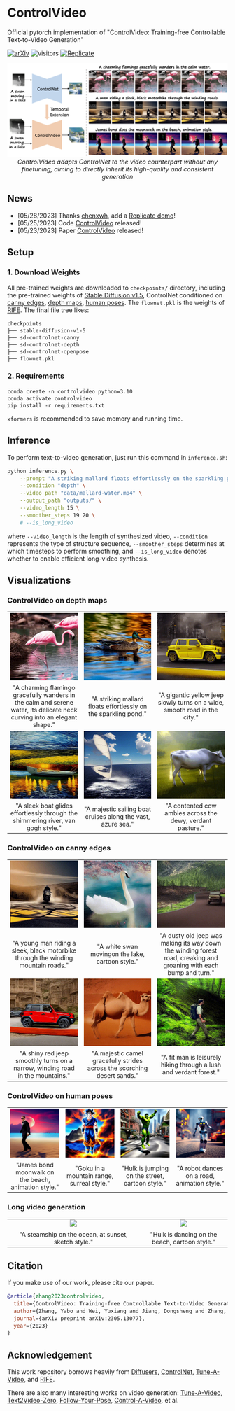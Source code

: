 # ControlVideo

Official pytorch implementation of "ControlVideo: Training-free Controllable Text-to-Video Generation"

[![arXiv](https://img.shields.io/badge/arXiv-2305.13077-b31b1b.svg)](https://arxiv.org/abs/2305.13077)
![visitors](https://visitor-badge.laobi.icu/badge?page_id=YBYBZhang/ControlVideo)
[![Replicate](https://replicate.com/cjwbw/controlvideo/badge)](https://replicate.com/cjwbw/controlvideo) 

<p align="center">
<img src="assets/overview.png" width="1080px"/> 
<br>
<em>ControlVideo adapts ControlNet to the video counterpart without any finetuning, aiming to directly inherit its high-quality and consistent generation </em>
</p>

## News

* [05/28/2023] Thanks [chenxwh](https://github.com/chenxwh), add a [Replicate demo](https://replicate.com/cjwbw/controlvideo)!
* [05/25/2023] Code [ControlVideo](https://github.com/YBYBZhang/ControlVideo/) released!
* [05/23/2023] Paper [ControlVideo](https://arxiv.org/abs/2305.13077) released!

## Setup

### 1. Download Weights
All pre-trained weights are downloaded to `checkpoints/` directory, including the pre-trained weights of [Stable Diffusion v1.5](https://huggingface.co/runwayml/stable-diffusion-v1-5), ControlNet conditioned on [canny edges](https://huggingface.co/lllyasviel/sd-controlnet-canny), [depth maps](https://huggingface.co/lllyasviel/sd-controlnet-depth), [human poses](https://huggingface.co/lllyasviel/sd-controlnet-openpose). 
The `flownet.pkl` is the weights of [RIFE](https://github.com/megvii-research/ECCV2022-RIFE).
The final file tree likes:

```none
checkpoints
├── stable-diffusion-v1-5
├── sd-controlnet-canny
├── sd-controlnet-depth
├── sd-controlnet-openpose
├── flownet.pkl
```
### 2. Requirements

```shell
conda create -n controlvideo python=3.10
conda activate controlvideo
pip install -r requirements.txt
```
`xformers` is recommended to save memory and running time.

## Inference

To perform text-to-video generation, just run this command in `inference.sh`:
```bash
python inference.py \
    --prompt "A striking mallard floats effortlessly on the sparkling pond." \
    --condition "depth" \
    --video_path "data/mallard-water.mp4" \
    --output_path "outputs/" \
    --video_length 15 \
    --smoother_steps 19 20 \
    # --is_long_video
```
where `--video_length` is the length of synthesized video, `--condition` represents the type of structure sequence,
`--smoother_steps` determines at which timesteps to perform smoothing, and `--is_long_video` denotes whether to enable efficient long-video synthesis.

## Visualizations

### ControlVideo on depth maps

<table class="center">
<tr>
  <td width=30% align="center"><img src="assets/depth/A_charming_flamingo_gracefully_wanders_in_the_calm_and_serene_water,_its_delicate_neck_curving_into_an_elegant_shape..gif" raw=true></td>
	<td width=30% align="center"><img src="assets/depth/A_striking_mallard_floats_effortlessly_on_the_sparkling_pond..gif" raw=true></td>
  <td width=30% align="center"><img src="assets/depth/A_gigantic_yellow_jeep_slowly_turns_on_a_wide,_smooth_road_in_the_city..gif" raw=true></td>
</tr>
<tr>
  <td width=30% align="center">"A charming flamingo gracefully wanders in the calm and serene water, its delicate neck curving into an elegant shape."</td>
  <td width=30% align="center">"A striking mallard floats effortlessly on the sparkling pond."</td>
  <td width=30% align="center">"A gigantic yellow jeep slowly turns on a wide, smooth road in the city."</td>
</tr>
 <tr>
	<td width=30% align="center"><img src="assets/depth/A_sleek_boat_glides_effortlessly_through_the_shimmering_river,_van_gogh_style..gif" raw=true></td>
  <td width=30% align="center"><img src="assets/depth/A_majestic_sailing_boat_cruises_along_the_vast,_azure_sea..gif" raw=true></td>
	<td width=30% align="center"><img src="assets/depth/A_contented_cow_ambles_across_the_dewy,_verdant_pasture..gif" raw=true></td>
</tr>
<tr>
  <td width=30% align="center">"A sleek boat glides effortlessly through the shimmering river, van gogh style."</td>
  <td width=30% align="center">"A majestic sailing boat cruises along the vast, azure sea."</td>
  <td width=30% align="center">"A contented cow ambles across the dewy, verdant pasture."</td>
</tr>
</table>

### ControlVideo on canny edges

<table class="center">
<tr>
  <td width=30% align="center"><img src="assets/canny/A_young_man_riding_a_sleek,_black_motorbike_through_the_winding_mountain_roads..gif" raw=true></td>
  <td width=30% align="center"><img src="assets/canny/A_white_swan_moving_on_the_lake,_cartoon_style..gif" raw=true></td>
	<td width=30% align="center"><img src="assets/canny/A_dusty_old_jeep_was_making_its_way_down_the_winding_forest_road,_creaking_and_groaning_with_each_bump_and_turn..gif" raw=true></td>
</tr>
<tr>
  <td width=30% align="center">"A young man riding a sleek, black motorbike through the winding mountain roads."</td>
  <td width=30% align="center">"A white swan movingon the lake, cartoon style."</td>
  <td width=30% align="center">"A dusty old jeep was making its way down the winding forest road, creaking and groaning with each bump and turn."</td>
</tr>
 <tr>
  <td width=30% align="center"><img src="assets/canny/A_shiny_red_jeep_smoothly_turns_on_a_narrow,_winding_road_in_the_mountains..gif" raw=true></td>
  <td width=30% align="center"><img src="assets/canny/A_majestic_camel_gracefully_strides_across_the_scorching_desert_sands..gif" raw=true></td>
	<td width=30% align="center"><img src="assets/canny/A_fit_man_is_leisurely_hiking_through_a_lush_and_verdant_forest..gif" raw=true></td>
</tr>
<tr>
  <td width=30% align="center">"A shiny red jeep smoothly turns on a narrow, winding road in the mountains."</td>
  <td width=30% align="center">"A majestic camel gracefully strides across the scorching desert sands."</td>
  <td width=30% align="center">"A fit man is leisurely hiking through a lush and verdant forest."</td>
</tr>
</table>


### ControlVideo on human poses

<table class="center">
<tr>
  <td width=25% align="center"><img src="assets/pose/James_bond_moonwalk_on_the_beach,_animation_style.gif" raw=true></td>
  <td width=25% align="center"><img src="assets/pose/Goku_in_a_mountain_range,_surreal_style..gif" raw=true></td>
	<td width=25% align="center"><img src="assets/pose/Hulk_is_jumping_on_the_street,_cartoon_style.gif" raw=true></td>
  <td width=25% align="center"><img src="assets/pose/A_robot_dances_on_a_road,_animation_style.gif" raw=true></td>
</tr>
<tr>
  <td width=25% align="center">"James bond moonwalk on the beach, animation style."</td>
  <td width=25% align="center">"Goku in a mountain range, surreal style."</td>
  <td width=25% align="center">"Hulk is jumping on the street, cartoon style."</td>
  <td width=25% align="center">"A robot dances on a road, animation style."</td>
</tr></table>

### Long video generation

<table class="center">
<tr>
  <td width=60% align="center"><img src="assets/long/A_steamship_on_the_ocean,_at_sunset,_sketch_style.gif" raw=true></td>
	<td width=40% align="center"><img src="assets/long/Hulk_is_dancing_on_the_beach,_cartoon_style.gif" raw=true></td>
</tr>
<tr>
  <td width=60% align="center">"A steamship on the ocean, at sunset, sketch style."</td>
  <td width=40% align="center">"Hulk is dancing on the beach, cartoon style."</td>
</tr>
</table>

## Citation
If you make use of our work, please cite our paper.
```bibtex
@article{zhang2023controlvideo,
  title={ControlVideo: Training-free Controllable Text-to-Video Generation},
  author={Zhang, Yabo and Wei, Yuxiang and Jiang, Dongsheng and Zhang, Xiaopeng and Zuo, Wangmeng and Tian, Qi},
  journal={arXiv preprint arXiv:2305.13077},
  year={2023}
}
```

## Acknowledgement
This work repository borrows heavily from [Diffusers](https://github.com/huggingface/diffusers), [ControlNet](https://github.com/lllyasviel/ControlNet), [Tune-A-Video](https://github.com/showlab/Tune-A-Video), and [RIFE](https://github.com/megvii-research/ECCV2022-RIFE).

There are also many interesting works on video generation: [Tune-A-Video](https://github.com/showlab/Tune-A-Video), [Text2Video-Zero](https://github.com/Picsart-AI-Research/Text2Video-Zero), [Follow-Your-Pose](https://github.com/mayuelala/FollowYourPose), [Control-A-Video](https://github.com/Weifeng-Chen/control-a-video), et al.
